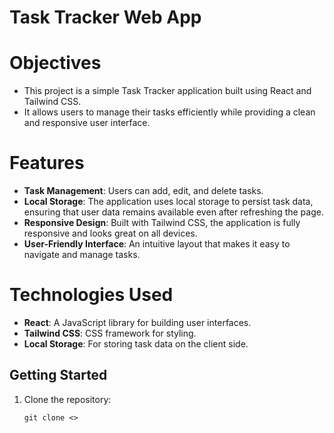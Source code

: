 # Task Tracker Web App
# Objectives
- This project is a simple Task Tracker application built using React and Tailwind CSS.
- It allows users to manage their tasks efficiently while providing a clean and responsive user interface.

# Features

- **Task Management**: Users can add, edit, and delete tasks.
- **Local Storage**: The application uses local storage to persist task data, ensuring that user data remains available even after refreshing the page.
- **Responsive Design**: Built with Tailwind CSS, the application is fully responsive and looks great on all devices.
- **User-Friendly Interface**: An intuitive layout that makes it easy to navigate and manage tasks.

# Technologies Used
- **React**: A JavaScript library for building user interfaces.
- **Tailwind CSS**: CSS framework for styling.
- **Local Storage**: For storing task data on the client side.

## Getting Started
1. Clone the repository:
   ```
   git clone <>
   ```



